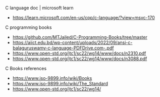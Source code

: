 C language doc | microsoft learn
- https://learn.microsoft.com/en-us/cpp/c-language/?view=msvc-170

C programming books
- https://github.com/MTJailed/C-Programming-Books/tree/master
- https://aiict.edu.bd/wp-content/uploads/2022/09/ansi-c-balaguruswamy-c-language-PDFDrive.com-.pdf
- https://www.open-std.org/jtc1/sc22/wg14/www/docs/n2310.pdf
- https://www.open-std.org/jtc1/sc22/wg14/www/docs/n3088.pdf

C Books references
- https://www.iso-9899.info/wiki/Books
- https://www.iso-9899.info/wiki/The_Standard
- https://www.open-std.org/jtc1/sc22/wg14/
